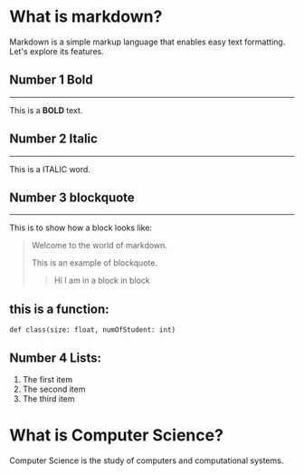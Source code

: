 # What is markdown? 
Markdown is a simple markup language that enables easy text formatting.
Let's explore its features. 
 
## Number 1 Bold
------------------------------------
This is a **BOLD** text.
 
## Number 2 Italic
--------------------------------------
This is a ITALIC word.
 
## Number 3 blockquote
---------------------------------------
This is to show how a block looks like:
 
>Welcome to the world of markdown.
>
>This is an example of blockquote. 
>>Hi I am in a block in block
 
## this is a  function:
```
def class(size: float, numOfStudent: int)
``` 
## Number 4 Lists:
1. The first item  
1. The second item
2. The third item
 
# What is Computer Science?
Computer Science is the study of computers and computational systems. 
